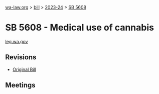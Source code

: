 [wa-law.org](/) > [bill](/bill/) > [2023-24](/bill/2023-24/) > [SB 5608](/bill/2023-24/sb/5608/)

# SB 5608 - Medical use of cannabis
[leg.wa.gov](https://app.leg.wa.gov/billsummary?BillNumber=5608&Year=2023&Initiative=false)

## Revisions
* [Original Bill](1/)

## Meetings
